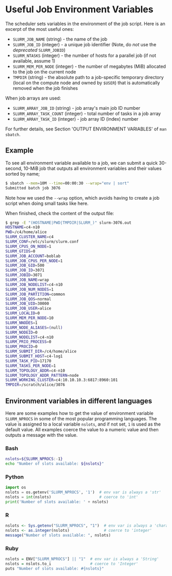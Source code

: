 # Useful Job Environment Variables

The scheduler sets variables in the environment of the job script.  Here is an excerpt of the most useful ones:

* `SLURM_JOB_NAME` (string) - the name of the job
* `SLURM_JOB_ID` (integer) - a unique job identifier (Note, do _not_ use the _deprecated_ `SLURM_JOBID`)
* `SLURM_NTASKS` (integer) - the number of hosts for a parallel job (if not available, assume 1)
* `SLURM_MEM_PER_NODE` (integer) - the number of megabytes (MiB) allocated to the job on the current node
* `TMPDIR` (string) - the absolute path to a job-specific temporary directory (local on the compute node and owned by `$USER`) that is automatically removed when the job finishes

When job arrays are used:

* `SLURM_ARRAY_JOB_ID` (string) - job array's main job ID number
* `SLURM_ARRAY_TASK_COUNT` (integer) - total number of tasks in a job array
* `SLURM_ARRAY_TASK_ID` (integer) - job array ID (index) number
  
For further details, see Section 'OUTPUT ENVIRONMENT VARIABLES' of `man sbatch`.



## Example

To see all environment variable available to a job, we can submit a quick 30-second, 10-MiB job that outputs all environment variables and their values sorted by name;

```sh
$ sbatch --mem=10M --time=00:00:30 --wrap="env | sort"
Submitted batch job 3076
```

Note how we used the `--wrap` option, which avoids having to create a job script when doing small tasks like here.

When finished, check the content of the output file:
```sh
$ grep -E "(HOSTNAME|PWD|TMPDIR|SLURM_)" slurm-3076.out
HOSTNAME=c4-n10
PWD=/c4/home/alice
SLURM_CLUSTER_NAME=c4
SLURM_CONF=/etc/slurm/slurm.conf
SLURM_CPUS_ON_NODE=1
SLURM_GTIDS=0
SLURM_JOB_ACCOUNT=boblab
SLURM_JOB_CPUS_PER_NODE=1
SLURM_JOB_GID=500
SLURM_JOB_ID=3071
SLURM_JOBID=3071
SLURM_JOB_NAME=wrap
SLURM_JOB_NODELIST=c4-n10
SLURM_JOB_NUM_NODES=1
SLURM_JOB_PARTITION=common
SLURM_JOB_QOS=normal
SLURM_JOB_UID=30000
SLURM_JOB_USER=alice
SLURM_LOCALID=0
SLURM_MEM_PER_NODE=10
SLURM_NNODES=1
SLURM_NODE_ALIASES=(null)
SLURM_NODEID=0
SLURM_NODELIST=c4-n10
SLURM_PRIO_PROCESS=0
SLURM_PROCID=0
SLURM_SUBMIT_DIR=/c4/home/alice
SLURM_SUBMIT_HOST=c4-log1
SLURM_TASK_PID=17170
SLURM_TASKS_PER_NODE=1
SLURM_TOPOLOGY_ADDR=c4-n10
SLURM_TOPOLOGY_ADDR_PATTERN=node
SLURM_WORKING_CLUSTER=c4:10.10.10.3:6817:8960:101
TMPDIR=/scratch/alice/3076
```


## Environment variables in different languages

Here are some examples how to get the value of environment variable `SLURM_NPROCS` in some of the most popular programming languages.  The value is assigned to a local variable `nslots`, and if not set, `1` is used as the default value.  All examples coerce the value to a numeric value and then outputs a message with the value.

### Bash

```sh
nslots=${SLURM_NPROCS:-1}
echo "Number of slots available: ${nslots}"
```

<!-- ### MATLAB

```matlab
nslots = getenv('NSLOTS');              % env var is always a 'char'
if (isempty(nslots)) nslots = '1'; end  % default value
nslots = str2num(nslots);               % coerce to 'double'
fprintf('Number of slots available: %d\n', nslots);
``` -->

### Python

```python
import os
nslots = os.getenv('SLURM_NPROCS', '1')  # env var is always a 'str'
nslots = int(nslots)                     # coerce to 'int'
print('Number of slots available: ' + nslots)
```

### R

```r
nslots <- Sys.getenv("SLURM_NPROCS", "1")  # env var is always a 'character'
nslots <- as.integer(nslots)               # coerce to 'integer'
message("Number of slots available: ", nslots)
```


### Ruby

```r
nslots = ENV["SLURM_NPROCS"] || "1"  # env var is always a 'String'
nslots = nslots.to_i                 # coerce to 'Integer'
puts "Number of slots available: #{nslots}"
```
